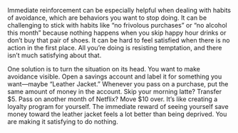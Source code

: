 Immediate reinforcement can be especially helpful when dealing
with habits of avoidance, which are behaviors you want to stop doing.
It can be challenging to stick with habits like “no frivolous purchases”
or “no alcohol this month” because nothing happens when you skip
happy hour drinks or don’t buy that pair of shoes. It can be hard to feel
satisfied when there is no action in the first place. All you’re doing is
resisting temptation, and there isn’t much satisfying about that.

One solution is to turn the situation on its head. You want to make
avoidance visible. Open a savings account and label it for something
you want—maybe “Leather Jacket.” Whenever you pass on a purchase,
put the same amount of money in the account. Skip your morning
latte? Transfer $5. Pass on another month of Netflix? Move $10 over.
It’s like creating a loyalty program for yourself. The immediate reward
of seeing yourself save money toward the leather jacket feels a lot
better than being deprived. You are making it satisfying to do nothing.